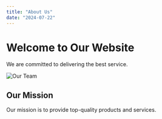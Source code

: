 ```yaml
---
title: "About Us"
date: "2024-07-22"
---
```


# Welcome to Our Website

We are committed to delivering the best service.

![Our Team](team.jpg)

## Our Mission

Our mission is to provide top-quality products and services.
